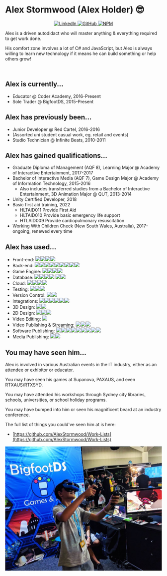 # Alex Stormwood (Alex Holder) 😎

<p align="center">
  <a
    href="https://www.linkedin.com/in/alexstormwood/"
    target="_blank">
    <img
      alt="LinkedIn"
      src="https://img.shields.io/badge/linkedin-%230077B5.svg?&style=for-the-badge&logo=linkedin&logoColor=white"
    />
  </a>
  <a
    href="https://github.com/AlexStormwood"
    target="_blank">
    <img
      alt="GitHub"
      src="https://img.shields.io/badge/github-%23181717.svg?&style=for-the-badge&logo=github&logoColor=white"
    />
  </a>
  <a
    href="https://www.npmjs.com/~alexstormwood"
    target="_blank">
    <img
      alt="NPM"
      src="https://img.shields.io/badge/npm-%23CB3837.svg?&style=for-the-badge&logo=npm&logoColor=white"
    />
  </a>
</p>

Alex is a driven autodidact who will master anything & everything required to get work done. 

His comfort zone involves a lot of C# and JavaScript, but Alex is always willing to learn new technology if it means he can build something or help others grow!

<br />

## Alex is currently...

- Educator @ Coder Academy, 2016-Present
- Sole Trader @ BigfootDS, 2015-Present

## Alex has previously been...

- Junior Developer @ Red Cartel, 2016-2016
- (Assorted uni student casual work, eg. retail and events)
- Studio Technician @ Infinite Beats, 2010-2011

## Alex has gained qualifications...

- Graduate Diploma of Management (AQF 8), Learning Major @ Academy of Interactive Entertainment, 2017-2017
- Bachelor of Interactive Media (AQF 7), Game Design Major @ Academy of Information Technology, 2015-2016
  - Also includes transferred studies from a Bachelor of Interactive Entertainment, 3D Animation Major @ QUT, 2013-2014
- Unity Certified Developer, 2018
- Basic first aid training, 2022
  - HLTAID011 Provide First Aid
  - HLTAID010 Provide basic emergency life support
  - HTLAID009 Provide cardiopulmonary resuscitation
- Working With Children Check (New South Wales, Australia), 2017-ongoing, renewed every time

## Alex has used...

- Front-end: <img src="https://img.shields.io/badge/HTML5-181717?logo=html5&logoColor=white&labelColor=E34F26" /><img src="https://img.shields.io/badge/CSS3-181717?logo=css3&logoColor=white&labelColor=1572B6" /><img src="https://img.shields.io/badge/JavaScript-323330?logo=javascript&logoColor=F7DF1E" /><img src="https://img.shields.io/badge/React-20232A?logo=react&logoColor=61DAFB" />   
- Back-end: <img src="https://img.shields.io/badge/NodeJS-181717?logo=nodedotjs&logoColor=white&labelColor=339933" /><img src="https://img.shields.io/badge/ExpressJS-181717?logo=express&logoColor=white&labelColor=000000" /><img src="https://img.shields.io/badge/Python-181717?logo=python&logoColor=white&labelColor=3776AB" /><img src="https://img.shields.io/badge/Flask-181717?logo=flask&logoColor=white" /><img src="https://img.shields.io/badge/Ruby-181717?logo=ruby&logoColor=white&labelColor=CC342D" /><img src="https://img.shields.io/badge/Ruby%20On%20Rails-181717?logo=rubyonrails&logoColor=white&labelColor=CC0000" /><img src="https://img.shields.io/badge/C%23-181717?logo=csharp&logoColor=white&labelColor=239120" /><img src="https://img.shields.io/badge/Dotnet-181717?logo=dotnet&logoColor=white&labelColor=512BD4" /><img src="https://img.shields.io/badge/Electron-181717?logo=electron&logoColor=white&labelColor=47848F" />
- Game Engine: <img src="https://img.shields.io/badge/Unity-181717?logo=unity&logoColor=black&labelColor=FFFFFF" /><img src="https://img.shields.io/badge/FNA-181717?logo=csharp&logoColor=white&labelColor=239120" /><img src="https://img.shields.io/badge/Monogame-181717?logo=csharp&logoColor=white&labelColor=239120" /><img src="https://img.shields.io/badge/Godot-181717?logo=godotengine&logoColor=white&labelColor=478CBF" />
- Database: <img src="https://img.shields.io/badge/PostgreSQL-181717?logo=postgresql&logoColor=white&labelColor=4169E1" /><img src="https://img.shields.io/badge/MongoDB-181717?logo=mongodb&logoColor=white&labelColor=47A248" /><img src="https://img.shields.io/badge/MongooseJS-181717?logo=nodedotjs&logoColor=white&labelColor=339933" /><img src="https://img.shields.io/badge/Firebase-181717?logo=firebase&logoColor=FFCA28&labelColor=grey" /> <img src="https://img.shields.io/badge/NeDB-181717?logo=github&logoColor=black&labelColor=black" /><img src="https://img.shields.io/badge/Camo-181717?logo=github&logoColor=black&labelColor=black" />
- Cloud: <img src="https://img.shields.io/badge/Amazon%20AWS-181717?logo=amazonaws&logoColor=white&labelColor=232F3E" /><img src="https://img.shields.io/badge/Docker-181717?logo=docker&logoColor=2496ED" /><img src="https://img.shields.io/badge/Google%20Cloud-181717?logo=googlecloud&logoColor=4285F4" /><img src="https://img.shields.io/badge/Firebase-181717?logo=firebase&logoColor=FFCA28&labelColor=grey" /> 
- Testing: <img src="https://img.shields.io/badge/Jest-181717?logo=jest&logoColor=white&labelColor=C21325" /><img src="https://img.shields.io/badge/Pytest-181717?logo=pytest&logoColor=white&labelColor=0A9EDC" /><img src="https://img.shields.io/badge/xUnit.net-181717?logo=csharp&logoColor=white&labelColor=239120" />
- Version Control: <img src="https://img.shields.io/badge/Github-181717?logo=github&logoColor=white" /><img src="https://img.shields.io/badge/Github%20Actions-181717?logo=github&logoColor=2088FF" />
- Integrations: <img src="https://img.shields.io/badge/Vuforia-181717?logo=github&logoColor=black&labelColor=black" /><img src="https://img.shields.io/badge/Twitch%20API-181717?logo=twitch&logoColor=white&labelColor=9146FF" /><img src="https://img.shields.io/badge/Discord%20API-181717?logo=discord&logoColor=white&labelColor=5865F2" /><img src="https://img.shields.io/badge/Razer%20API-181717?logo=razer&logoColor=00FF00&labelColor=black" /><img src="https://img.shields.io/badge/Xbox%20Live%20API-181717?logo=xbox&logoColor=white&labelColor=107C10" /><img src="https://img.shields.io/badge/Nintendo%20Switch%20Online%20API-181717?logo=nintendoswitch&logoColor=white&labelColor=E60012" />       
- 3D Design: <img src="https://img.shields.io/badge/Autodesk%203DS%20Max-181717?logo=autodesk&logoColor=white&labelColor=0696D7" /><img src="https://img.shields.io/badge/ZBrush-181717?logo=autodesk&logoColor=black&labelColor=black" />
- 2D Design: <img src="https://img.shields.io/badge/Adobe%20Photoshop-181717?logo=adobephotoshop&logoColor=31A8FF" /><img src="https://img.shields.io/badge/Adobe%20Illustrator-181717?logo=adobeillustrator&logoColor=FF9A00" /><img src="https://img.shields.io/badge/Canva-181717?logo=canva&logoColor=00C4CC" />
- Video Editing: <img src="https://img.shields.io/badge/Adobe%20Premiere%20Pro-181717?logo=adobepremierepro&logoColor=9999FF" />
- Video Publishing & Streaming: <img src="https://img.shields.io/badge/YouTube-181717?logo=youtube&logoColor=white&labelColor=FF0000" /><img src="https://img.shields.io/badge/Twitch-181717?logo=twitch&logoColor=white&labelColor=9146FF" /><img src="https://img.shields.io/badge/OBS Studio-181717?logo=obsstudio&logoColor=white&labelColor=302E31" />     
- Software Publishing: <img src="https://img.shields.io/badge/Android-181717?logo=android&logoColor=white&labelColor=107C10" /><img src="https://img.shields.io/badge/Google%20Play-181717?logo=googleplay&logoColor=white&labelColor=414141" /><img src="https://img.shields.io/badge/Google%20Daydream-181717?logo=googleplay&logoColor=white&labelColor=414141" /><img src="https://img.shields.io/badge/Xbox%20One-181717?logo=xbox&logoColor=white&labelColor=107C10" /><img src="https://img.shields.io/badge/Microsoft%20Store-181717?logo=microsoftstore&logoColor=white&labelColor=005FB8" /><img src="https://img.shields.io/badge/Nintendo%20Wii%20U-181717?logo=wiiu&logoColor=white&labelColor=8B8B8B" /><img src="https://img.shields.io/badge/Nintendo%203DS-181717?logo=nintendo3ds&logoColor=white&labelColor=D12228" /><img src="https://img.shields.io/badge/Nintendo%20Switch-181717?logo=nintendoswitch&logoColor=white&labelColor=E60012" /><img src="https://img.shields.io/badge/Oculus%20-181717?logo=oculus&logoColor=white&labelColor=1C1E20" />     
- Media Publishing: <img src="https://img.shields.io/badge/Amazon%20Kindle%20Direct%20Publishing-181717?logo=amazon&logoColor=white&labelColor=FF9900" /><img src="https://img.shields.io/badge/DistroKid-181717?logo=distrokid&logoColor=white&labelColor=231F20" />   

## You may have seen him...

Alex is involved in various Australian events in the IT industry, either as an attendee or exhibitor or educator.

You may have seen his games at Supanova, PAXAUS, and even RTXAUS/RTXSYD.

You may have attended his workshops through Sydney city libraries, schools, universities, or school holiday programs.

You may have bumped into him or seen his magnificent beard at an industry conference.

The full list of things you could've seen him at is here:

- [https://github.com/AlexStormwood/Work-Lists](https://github.com/AlexStormwood/Work-Lists)


<p align="center">
<img src="https://github.com/AlexHolderDeveloper/AlexHolderDeveloper/raw/master/assets/PPVRAtRTX2018.jpg" data-canonical-src="https://github.com/AlexHolderDeveloper/AlexHolderDeveloper/raw/master/assets/PPVRAtRTX2018.jpg" width="600" />
</p>

